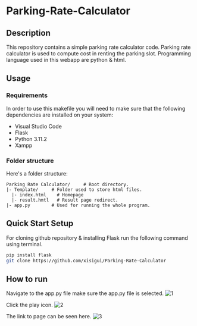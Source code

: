 # Parking-Rate-Calculator

## Description

This repository contains a simple parking rate calculator code. Parking rate calculator is used to compute cost in renting the parking slot. Programming language used in this webapp are python & html.

## Usage

### Requirements

In order to use this makefile you will need to make sure that the following
dependencies are installed on your system:
  - Visual Studio Code
  - Flask
  - Python 3.11.2
  - Xampp

### Folder structure

Here's a folder structure:

```
Parking Rate Calculator/     # Root directory.
|- Template/     # Folder used to store html files.
  |- index.html    # Homepage
  |- result.hmtl   # Result page redirect.
|- app.py        # Used for running the whole program.
```

## Quick Start Setup 

For cloning github repository & installing Flask run the following command using terminal.
```sh
pip install flask
git clone https://github.com/xisigui/Parking-Rate-Calculator
```

## How to run
Navigate to the app.py file make sure the app.py file is selected.
![1](https://user-images.githubusercontent.com/29411393/223371308-c4c015a4-b388-420f-bd5d-648b4c04fa59.png)

Click the play icon.
![2](https://user-images.githubusercontent.com/29411393/223371391-be9d3c58-e62a-4392-9f15-8eaaa7cf186b.png)

The link to page can be seen here.
![3](https://user-images.githubusercontent.com/29411393/223371470-804f7dae-8694-4a4f-91e7-64ee974d176e.PNG)

